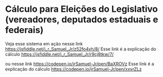 # Cálculo para Eleições do Legislativo (vereadores, deputados estaduais e federais)

Veja esse sistema em ação nesse link
https://jsfiddle.net/j_r_Samuel_Jr/z52fo4xh/8/
Esse link é a explicação do cálculo https://jsfiddle.net/j_r_Samuel_Jr/r9cj8tkw/7/

ou nesse link
https://codepen.io/jrSamuel-Jr/pen/BaXROVz
Esse link é a explicação do cálculo https://codepen.io/jrSamuel-Jr/pen/xxvrZLz
